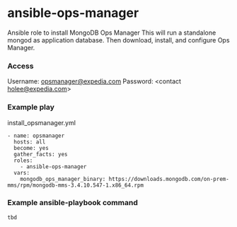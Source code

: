 # ansible-ops-manager
Ansible role to install MongoDB Ops Manager
This will run a standalone mongod as application database. Then download, install, and configure Ops Manager.

### Access
Username: opsmanager@expedia.com
Password: <contact holee@expedia.com>

### Example play
install_opsmanager.yml
```
- name: opsmanager
  hosts: all
  become: yes
  gather_facts: yes
  roles:
    - ansible-ops-manager
  vars:
    mongodb_ops_manager_binary: https://downloads.mongodb.com/on-prem-mms/rpm/mongodb-mms-3.4.10.547-1.x86_64.rpm
```

### Example ansible-playbook command
```
tbd
```
